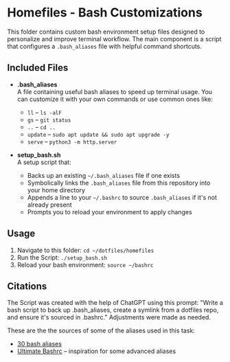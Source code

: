 # Homefiles - Bash Customizations

This folder contains custom bash environment setup files designed to personalize and improve terminal workflow. The main component is a script that configures a `.bash_aliases` file with helpful command shortcuts.

## Included Files

- **.bash_aliases**  
  A file containing useful bash aliases to speed up terminal usage. You can customize it with your own commands or use common ones like:
  - `ll` – `ls -alF`
  - `gs` – `git status`
  - `..` – `cd ..`
  - `update` – `sudo apt update && sudo apt upgrade -y`
  - `serve` – `python3 -m http.server`

- **setup_bash.sh**  
  A setup script that:
  - Backs up an existing `~/.bash_aliases` file if one exists
  - Symbolically links the `.bash_aliases` file from this repository into your home directory
  - Appends a line to your `~/.bashrc` to source `.bash_aliases` if it's not already present
  - Prompts you to reload your environment to apply changes

## Usage

1. Navigate to this folder:
   `cd ~/dotfiles/homefiles`
2. Run the Script: 
   `./setup_bash.sh`
3. Reload your bash environment:
   `source ~/bashrc`

## Citations

The Script was created with the help of ChatGPT using this prompt:
"Write a bash script to back up .bash_aliases, create a symlink from a dotfiles repo, and ensure it's sourced in .bashrc."
Adjustments were made as needed.

These are the the sources of some of the aliases used in this task:
- [30 bash aliases](https://scriptingosx.com/2020/03/moving-to-zsh-part-3-aliases-and-functions/)
- [Ultimate Bashrc](https://github.com/nmilosev/dotfiles/blob/master/.bashrc) – inspiration for some advanced aliases
